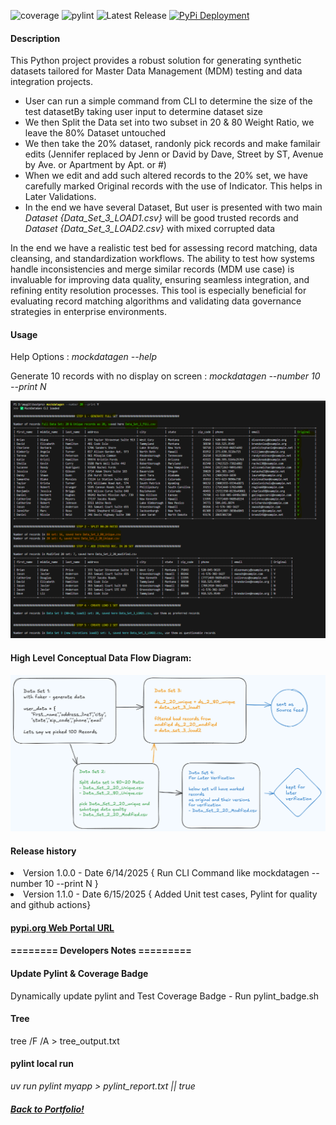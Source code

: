 ![coverage](https://img.shields.io/badge/coverage-73.15%25-blue)
![pylint](https://img.shields.io/badge/pylint-7.04-green)
![Latest Release](https://img.shields.io/badge/release-v1.1.0-blue)
[![PyPi Deployment](https://github.com/ankit48365/MockDataGen/actions/workflows/pypi-publish.yml/badge.svg)](https://github.com/ankit48365/MockDataGen/actions/workflows/pypi-publish.yml)

<h4>Description</h4>

This Python project provides a robust solution for generating synthetic datasets tailored for Master Data Management (MDM) testing and data integration projects. 

<ul>
  <li>User can run a simple command from CLI to determine the size of the test datasetBy taking user input to determine dataset size</li>
  <li>We then Split the Data set into two subset in 20 & 80 Weight Ratio, we leave the 80% Dataset untouched</li>
  <li>We then take the 20% dataset, randonly pick records and make familair edits (Jennifer replaced by Jenn or David by Dave, Street by ST, Avenue by Ave. or Apartment by Apt. or #)</li>
  <li>When we edit and add such altered records to the 20% set, we have carefully marked Original records with the use of Indicator. This helps in Later Validations.</li>
  <li>In the end we have several Dataset, But user is presented with two main <em>Dataset {Data_Set_3_LOAD1.csv}</em> will be good trusted records and <em>Dataset {Data_Set_3_LOAD2.csv}</em> with mixed corrupted data </li>
</ul>

In the end we have a realistic test bed for assessing record matching, data cleansing, and standardization workflows. The ability to test how systems handle inconsistencies and merge similar records (MDM use case) is invaluable for improving data quality, ensuring seamless integration, and refining entity resolution processes. This tool is especially beneficial for evaluating record matching algorithms and validating data governance strategies in enterprise environments.

<h4>Usage</h4>

Help Options :
<em>mockdatagen --help </em>

Generate 10 records with no display on screen :
<em>mockdatagen --number 10 --print N </em> 

![SampleOutputScreen](diagram/image.png "Sample Output for user input of --number 20")


<h4>High Level Conceptual Data Flow Diagram:</h4>

![The Idea!!](diagram/version1.png "Data Flow Overview")

<h4>Release history</h4>

<li>Version 1.0.0 - Date 6/14/2025 { Run CLI Command like mockdatagen --number 10 --print N } </li>
<li>Version 1.1.0 - Date 6/15/2025 { Added Unit test cases, Pylint for quality and github actions} </li>

<h4><a href="https://pypi.org/project/mockdatagen/">pypi.org Web Portal URL</a></h4>

<h4>======== Developers Notes =========</h4>

<h4>Update Pylint & Coverage Badge</h4>

Dynamically update pylint and Test Coverage Badge - Run pylint_badge.sh

<h4> Tree </h4>

tree /F /A > tree_output.txt

<h4> pylint local run </h4>

<em>uv run pylint myapp > pylint_report.txt || true</em>

<h5><a href="https://profile.dataguruankit.com/Portfolio.html">Back to Portfolio!</a></h5>

